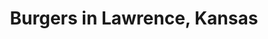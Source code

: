 ---
active: true
aliases: []
description: Burgers restaurants offering curbside, takeout, and delivery food in
  Lawrence, Kansas
name: Burgers
redirect_from: []
sitemap: true
slug: burgers
title: Burgers in Lawrence, Kansas
---